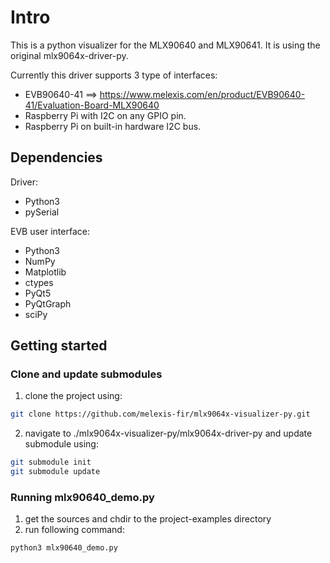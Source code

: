 # Intro

This is a python visualizer for the MLX90640 and MLX90641. It is using the original mlx9064x-driver-py.

Currently this driver supports 3 type of interfaces:
- EVB90640-41 ==> https://www.melexis.com/en/product/EVB90640-41/Evaluation-Board-MLX90640
- Raspberry Pi with I2C on any GPIO pin.
- Raspberry Pi on built-in hardware I2C bus.


## Dependencies

Driver:
- Python3
- pySerial

EVB user interface:
- Python3
- NumPy
- Matplotlib
- ctypes
- PyQt5
- PyQtGraph
- sciPy

## Getting started

### Clone and update submodules

1. clone the project using: 
```bash
git clone https://github.com/melexis-fir/mlx9064x-visualizer-py.git
```
2. navigate to ./mlx9064x-visualizer-py/mlx9064x-driver-py and update submodule using:
```bash
git submodule init
git submodule update
```

### Running mlx90640_demo.py

1. get the sources and chdir to the project-examples directory
2. run following command:
```bash
python3 mlx90640_demo.py
```
